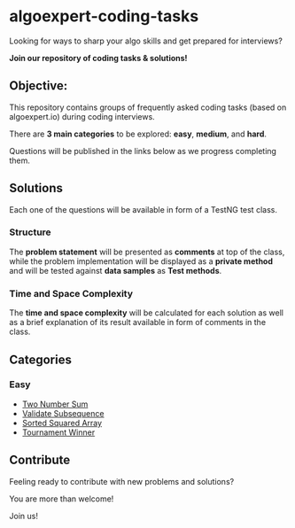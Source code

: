 # algoexpert-coding-tasks
Looking for ways to sharp your algo skills and get prepared for interviews? 

**Join our repository of coding tasks & solutions!**

## Objective:
This repository contains groups of frequently asked coding tasks (based on algoexpert.io) during coding interviews. 

There are **3 main categories** to be explored: **easy**, **medium**, and **hard**.

Questions will be published in the links below as we progress completing them.

## Solutions
Each one of the questions will be available in form of a TestNG test class.

### Structure
The **problem statement** will be presented as **comments** at top of the class, while the problem implementation
will be displayed as a **private method** and will be tested against **data samples** as **Test methods**.

### Time and Space Complexity
The **time and space complexity** will be calculated for each solution as well as a brief explanation of its result available in form of comments in the class.

## Categories
### Easy

- [Two Number Sum](https://github.com/vinipx/algoexpert-coding-tasks/blob/main/src/test/java/easy/TwoNumberSumTest.java)
- [Validate Subsequence](https://github.com/vinipx/algoexpert-coding-tasks/blob/main/src/test/java/easy/ValidateSubsequenceTest.java)
- [Sorted Squared Array](https://github.com/vinipx/algoexpert-coding-tasks/blob/main/src/test/java/easy/SortedSquaredArrayTest.java)
- [Tournament Winner](https://github.com/vinipx/algoexpert-coding-tasks/blob/main/src/test/java/easy/TournamentWinnerTest.java)

## Contribute

Feeling ready to contribute with new problems and solutions? 

You are more than welcome! 

Join us! 